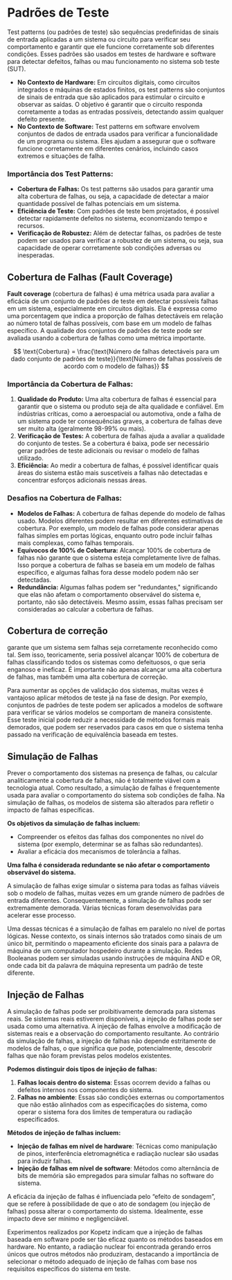 # Padrões de Teste

Test patterns (ou padrões de teste) são sequências predefinidas de sinais de entrada aplicadas a um sistema ou circuito para verificar seu comportamento e garantir que ele funcione corretamente sob diferentes condições. Esses padrões são usados em testes de hardware e software para detectar defeitos, falhas ou mau funcionamento no sistema sob teste (SUT).

* **No Contexto de Hardware:**
  Em circuitos digitais, como circuitos integrados e máquinas de estados finitos, os test patterns são conjuntos de sinais de entrada que são aplicados para estimular o circuito e observar as saídas. O objetivo é garantir que o circuito responda corretamente a todas as entradas possíveis, detectando assim qualquer defeito presente.
* **No Contexto de Software:**
  Test patterns em software envolvem conjuntos de dados de entrada usados para verificar a funcionalidade de um programa ou sistema. Eles ajudam a assegurar que o software funcione corretamente em diferentes cenários, incluindo casos extremos e situações de falha.

### Importância dos Test Patterns:

* **Cobertura de Falhas:** Os test patterns são usados para garantir uma alta cobertura de falhas, ou seja, a capacidade de detectar a maior quantidade possível de falhas potenciais em um sistema.
* **Eficiência de Teste:** Com padrões de teste bem projetados, é possível detectar rapidamente defeitos no sistema, economizando tempo e recursos.
* **Verificação de Robustez:** Além de detectar falhas, os padrões de teste podem ser usados para verificar a robustez de um sistema, ou seja, sua capacidade de operar corretamente sob condições adversas ou inesperadas.

## Cobertura de Falhas (Fault Coverage)

**Fault coverage** (cobertura de falhas) é uma métrica usada para avaliar a eficácia de um conjunto de padrões de teste em detectar possíveis falhas em um sistema, especialmente em circuitos digitais. Ela é expressa como uma porcentagem que indica a proporção de falhas detectáveis em relação ao número total de falhas possíveis, com base em um modelo de falhas específico. A qualidade dos conjuntos de padrões de teste pode ser avaliada usando a cobertura de falhas como uma métrica importante.

$$
\text{Cobertura} = \frac{\text{Número de falhas detectáveis para um dado conjunto de padrões de teste}}{\text{Número de falhas possíveis de acordo com o modelo de falhas}}
$$

### Importância da Cobertura de Falhas:

1. **Qualidade do Produto:** Uma alta cobertura de falhas é essencial para garantir que o sistema ou produto seja de alta qualidade e confiável. Em indústrias críticas, como a aeroespacial ou automotiva, onde a falha de um sistema pode ter consequências graves, a cobertura de falhas deve ser muito alta (geralmente 98-99% ou mais).
2. **Verificação de Testes:** A cobertura de falhas ajuda a avaliar a qualidade do conjunto de testes. Se a cobertura é baixa, pode ser necessário gerar padrões de teste adicionais ou revisar o modelo de falhas utilizado.
3. **Eficiência:** Ao medir a cobertura de falhas, é possível identificar quais áreas do sistema estão mais suscetíveis a falhas não detectadas e concentrar esforços adicionais nessas áreas.

### Desafios na Cobertura de Falhas:

* **Modelos de Falhas:** A cobertura de falhas depende do modelo de falhas usado. Modelos diferentes podem resultar em diferentes estimativas de cobertura. Por exemplo, um modelo de falhas pode considerar apenas falhas simples em portas lógicas, enquanto outro pode incluir falhas mais complexas, como falhas temporais.
* **Equívocos de 100% de Cobertura:** Alcançar 100% de cobertura de falhas não garante que o sistema esteja completamente livre de falhas. Isso porque a cobertura de falhas se baseia em um modelo de falhas específico, e algumas falhas fora desse modelo podem não ser detectadas.
* **Redundância:** Algumas falhas podem ser "redundantes," significando que elas não afetam o comportamento observável do sistema e, portanto, não são detectáveis. Mesmo assim, essas falhas precisam ser consideradas ao calcular a cobertura de falhas.

## Cobertura de correção

 garante que um sistema sem falhas seja corretamente reconhecido como tal. Sem isso, teoricamente, seria possível alcançar 100% de cobertura de falhas classificando todos os sistemas como defeituosos, o que seria enganoso e ineficaz. É importante não apenas alcançar uma alta cobertura de falhas, mas também uma alta cobertura de correção.

Para aumentar as opções de validação dos sistemas, muitas vezes é vantajoso aplicar métodos de teste já na fase de design. Por exemplo, conjuntos de padrões de teste podem ser aplicados a modelos de software para verificar se vários modelos se comportam de maneira consistente. Esse teste inicial pode reduzir a necessidade de métodos formais mais demorados, que podem ser reservados para casos em que o sistema tenha passado na verificação de equivalência baseada em testes.

## Simulação de Falhas

Prever o comportamento dos sistemas na presença de falhas, ou calcular analiticamente a cobertura de falhas, não é totalmente viável com a tecnologia atual. Como resultado, a simulação de falhas é frequentemente usada para avaliar o comportamento do sistema sob condições de falha. Na simulação de falhas, os modelos de sistema são alterados para refletir o impacto de falhas específicas.

**Os objetivos da simulação de falhas incluem:**

- Compreender os efeitos das falhas dos componentes no nível do sistema (por exemplo, determinar se as falhas são redundantes).
- Avaliar a eficácia dos mecanismos de tolerância a falhas.

**Uma falha é considerada redundante se não afetar o comportamento observável do sistema.**

A simulação de falhas exige simular o sistema para todas as falhas viáveis sob o modelo de falhas, muitas vezes em um grande número de padrões de entrada diferentes. Consequentemente, a simulação de falhas pode ser extremamente demorada. Várias técnicas foram desenvolvidas para acelerar esse processo.

Uma dessas técnicas é a simulação de falhas em paralelo no nível de portas lógicas. Nesse contexto, os sinais internos são tratados como sinais de um único bit, permitindo o mapeamento eficiente dos sinais para a palavra de máquina de um computador hospedeiro durante a simulação. Redes Booleanas podem ser simuladas usando instruções de máquina AND e OR, onde cada bit da palavra de máquina representa um padrão de teste diferente.

## Injeção de Falhas

A simulação de falhas pode ser proibitivamente demorada para sistemas reais. Se sistemas reais estiverem disponíveis, a injeção de falhas pode ser usada como uma alternativa. A injeção de falhas envolve a modificação de sistemas reais e a observação do comportamento resultante. Ao contrário da simulação de falhas, a injeção de falhas não depende estritamente de modelos de falhas, o que significa que pode, potencialmente, descobrir falhas que não foram previstas pelos modelos existentes.

**Podemos distinguir dois tipos de injeção de falhas:**

1. **Falhas locais dentro do sistema**: Essas ocorrem devido a falhas ou defeitos internos nos componentes do sistema.
2. **Falhas no ambiente**: Essas são condições externas ou comportamentos que não estão alinhados com as especificações do sistema, como operar o sistema fora dos limites de temperatura ou radiação especificados.

**Métodos de injeção de falhas incluem:**

- **Injeção de falhas em nível de hardware**: Técnicas como manipulação de pinos, interferência eletromagnética e radiação nuclear são usadas para induzir falhas.
- **Injeção de falhas em nível de software**: Métodos como alternância de bits de memória são empregados para simular falhas no software do sistema.

A eficácia da injeção de falhas é influenciada pelo “efeito de sondagem”, que se refere à possibilidade de que o ato de sondagem (ou injeção de falhas) possa alterar o comportamento do sistema. Idealmente, esse impacto deve ser mínimo e negligenciável.

Experimentos realizados por Kopetz indicam que a injeção de falhas baseada em software pode ser tão eficaz quanto os métodos baseados em hardware. No entanto, a radiação nuclear foi encontrada gerando erros únicos que outros métodos não produziram, destacando a importância de selecionar o método adequado de injeção de falhas com base nos requisitos específicos do sistema em teste.
